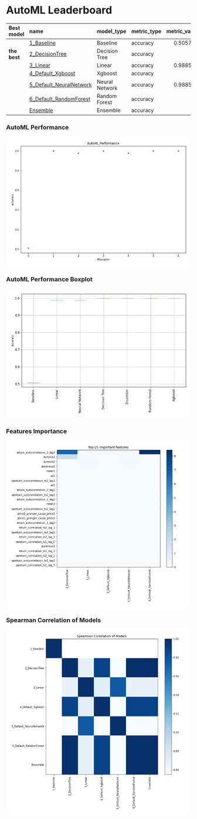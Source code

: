 # AutoML Leaderboard

| Best model   | name                                                         | model_type     | metric_type   |   metric_value |   train_time |
|:-------------|:-------------------------------------------------------------|:---------------|:--------------|---------------:|-------------:|
|              | [1_Baseline](1_Baseline/README.md)                           | Baseline       | accuracy      |       0.505747 |         2.09 |
| **the best** | [2_DecisionTree](2_DecisionTree/README.md)                   | Decision Tree  | accuracy      |       1        |         7.08 |
|              | [3_Linear](3_Linear/README.md)                               | Linear         | accuracy      |       0.988506 |         6.37 |
|              | [4_Default_Xgboost](4_Default_Xgboost/README.md)             | Xgboost        | accuracy      |       1        |         6.4  |
|              | [5_Default_NeuralNetwork](5_Default_NeuralNetwork/README.md) | Neural Network | accuracy      |       0.988506 |         4.56 |
|              | [6_Default_RandomForest](6_Default_RandomForest/README.md)   | Random Forest  | accuracy      |       1        |        10.01 |
|              | [Ensemble](Ensemble/README.md)                               | Ensemble       | accuracy      |       1        |         0.18 |

### AutoML Performance
![AutoML Performance](ldb_performance.png)

### AutoML Performance Boxplot
![AutoML Performance Boxplot](ldb_performance_boxplot.png)

### Features Importance
![features importance across models](features_heatmap.png)



### Spearman Correlation of Models
![models spearman correlation](correlation_heatmap.png)

